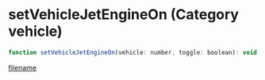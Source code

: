 # setVehicleJetEngineOn (Category vehicle)

```js
function setVehicleJetEngineOn(vehicle: number, toggle: boolean): void
```

[filename](setVehicleJetEngineOn_m.md ':include')